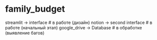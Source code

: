 # family_budget
streamlit -> interface # в работе (дизайн)
notion -> second interface # в работе (начальный этап)
google_drive -> Database # в обработке (выявление багов)